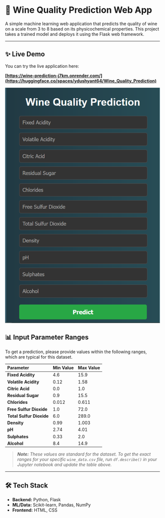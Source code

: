 # 🍷 Wine Quality Prediction Web App

A simple machine learning web application that predicts the quality of wine on a scale from 3 to 8 based on its physicochemical properties. This project takes a trained model and deploys it using the Flask web framework.

---

## ✨ Live Demo

You can try the live application here:

**[https://wine-prediction-j7km.onrender.com/](https://huggingface.co/spaces/ydushyant64/Wine_Quality_Prediction)**


![Screenshot of the Wine Quality Prediction App](sreenshot.PNG)

## 📊 Input Parameter Ranges

To get a prediction, please provide values within the following ranges, which are typical for this dataset.

| Parameter | Min Value | Max Value |
| :--- | :--- | :--- |
| **Fixed Acidity** | 4.6 | 15.9 |
| **Volatile Acidity**| 0.12 | 1.58 |
| **Citric Acid** | 0.0 | 1.0 |
| **Residual Sugar**| 0.9 | 15.5 |
| **Chlorides** | 0.012 | 0.611 |
| **Free Sulfur Dioxide**| 1.0 | 72.0 |
| **Total Sulfur Dioxide**| 6.0 | 289.0 |
| **Density** | 0.99 | 1.003 |
| **pH** | 2.74 | 4.01 |
| **Sulphates** | 0.33 | 2.0 |
| **Alcohol** | 8.4 | 14.9 |

> ***Note:*** *These values are standard for the dataset. To get the exact ranges for your specific `wine_data.csv` file, run `df.describe()` in your Jupyter notebook and update the table above.*

---

## 🛠️ Tech Stack

- **Backend:** Python, Flask
- **ML/Data:** Scikit-learn, Pandas, NumPy
- **Frontend:** HTML, CSS

